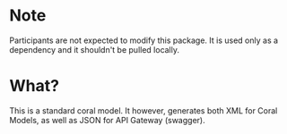 # Note

Participants are not expected to modify this package. It is used only as a dependency and it shouldn't be pulled
locally.

# What?

This is a standard coral model. It however, generates both XML for Coral Models, as well as JSON for API Gateway
(swagger).
